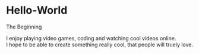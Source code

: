 # Hello-World
The Beginning 


I enjoy playing video games, coding and watching cool videos online.  
I hope to be able to create something really cool, that people will truely love.
